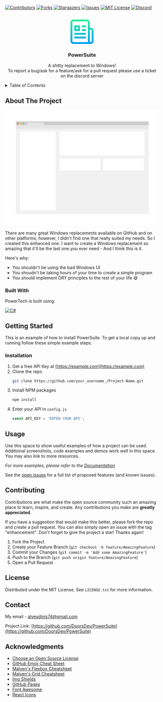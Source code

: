 [![Contributors][contributors-shield]][contributors-url]
[![Forks][forks-shield]][forks-url]
[![Stargazers][stars-shield]][stars-url]
[![Issues][issues-shield]][issues-url]
[![MIT License][license-shield]][license-url]
[![Discord][DISCORD-IMG]][DISCORD-URL]

<!-- PROJECT LOGO -->
<br />
<div align="center">
  <a href="[https://github.com/DoorsDev/PowerSuite">
    <img src="images/logo.png" alt="Logo" width="80" height="80">
  </a>

  <h3 align="center">PowerSuite</h3>

  <p align="center">
    A shitty replacement to Windows!
    <br />
    To report a bug/ask for a feature/ask for a pull request please use a ticket on the discord server
    <br />
  </p>
</div>

<!-- TABLE OF CONTENTS -->
<details>
  <summary>Table of Contents</summary>
  <ol>
    <li>
      <a href="#about-the-project">About The Project</a>
      <ul>
        <li><a href="#built-with">Built With</a></li>
      </ul>
    </li>
    <li>
      <a href="#getting-started">Getting Started</a>
      <ul>
        <li><a href="#installation">Installation</a></li>
      </ul>
    </li>
    <li><a href="#usage">Usage</a></li>
    <li><a href="#contributing">Contributing</a></li>
    <li><a href="#license">License</a></li>
    <li><a href="#contact">Contact</a></li>
    <li><a href="#acknowledgments">Acknowledgments</a></li>
  </ol>
</details>

<!-- ABOUT THE PROJECT -->
## About The Project
![Product Name Screen Shot][product-screenshot]

There are many great Windows replacements available on GitHub and on other platforms; however, I didn't find one that really suited my needs. So I created this enhanced one. I want to create a Windows replacement so amazing that it'll be the last one you ever need - And I think this is it.

Here's why:
* You shouldn't be using the bad Windows UI
* You shoudn't be taking hours of your time to create a simple program
* You should implement DRY principles to the rest of your life :smile:

### Built With

PowerTech is built using:

[![C#][C#-IMG]][C#-URL]

<!-- GETTING STARTED -->
## Getting Started

This is an example of how to install PowerSuite.
To get a local copy up and running follow these simple example steps.

### Installation

1. Get a free API Key at [https://example.com](https://example.com)
2. Clone the repo
   ```sh
   git clone https://github.com/your_username_/Project-Name.git
   ```
3. Install NPM packages
   ```sh
   npm install
   ```
4. Enter your API in `config.js`
   ```js
   const API_KEY = 'ENTER YOUR API';
   ```

<!-- USAGE EXAMPLES -->
## Usage

Use this space to show useful examples of how a project can be used. Additional screenshots, code examples and demos work well in this space. You may also link to more resources.

_For more examples, please refer to the [Documentation](https://example.com)_

See the [open issues](https://github.com/othneildrew/Best-README-Template/issues) for a full list of proposed features (and known issues).

<!-- CONTRIBUTING -->
## Contributing

Contributions are what make the open source community such an amazing place to learn, inspire, and create. Any contributions you make are **greatly appreciated**.

If you have a suggestion that would make this better, please fork the repo and create a pull request. You can also simply open an issue with the tag "enhancement".
Don't forget to give the project a star! Thanks again!

1. Fork the Project
2. Create your Feature Branch (`git checkout -b feature/AmazingFeature`)
3. Commit your Changes (`git commit -m 'Add some AmazingFeature'`)
4. Push to the Branch (`git push origin feature/AmazingFeature`)
5. Open a Pull Request

<!-- LICENSE -->
## License

Distributed under the MIT License. See `LICENSE.txt` for more information.

<!-- CONTACT -->
## Contact

My email - alvesdinis74@gmail.com

Project Link: [https://github.com/DoorsDev/PowerSuite](https://github.com/DoorsDev/PowerSuite)
<!-- ACKNOWLEDGMENTS -->
## Acknowledgments

* [Choose an Open Source License](https://choosealicense.com)
* [GitHub Emoji Cheat Sheet](https://www.webpagefx.com/tools/emoji-cheat-sheet)
* [Malven's Flexbox Cheatsheet](https://flexbox.malven.co/)
* [Malven's Grid Cheatsheet](https://grid.malven.co/)
* [Img Shields](https://shields.io)
* [GitHub Pages](https://pages.github.com)
* [Font Awesome](https://fontawesome.com)
* [React Icons](https://react-icons.github.io/react-icons/search)

[contributors-shield]: https://img.shields.io/github/contributors/DoorsDev/PowerSuite.svg?style=for-the-badge
[contributors-url]: https://github.com/DoorsDev/PowerSuite/graphs/contributors
[forks-shield]: https://img.shields.io/github/forks/DoorsDev/PowerSuite.svg?style=for-the-badge
[forks-url]: https://github.com/DoorsDev/PowerSuite/network/members
[stars-shield]: https://img.shields.io/github/stars/DoorsDev/PowerSuite.svg?style=for-the-badge
[stars-url]: https://github.com/DoorsDev/PowerSuite/stargazers
[issues-shield]: https://img.shields.io/github/issues/DoorsDev/PowerSuite.svg?style=for-the-badge
[issues-url]: https://github.com/DoorsDev/PowerSuite/issues
[license-shield]: https://img.shields.io/github/license/DoorsDev/PowerSuite.svg?style=for-the-badge
[license-url]: https://github.com/DoorsDev/PowerSuite/blob/master/LICENSE.txt
[product-screenshot]: images/screenshot.png
[DISCORD-IMG]: https://img.shields.io/badge/Discord-%235865F2.svg?style=for-the-badge&logo=discord&logoColor=white
[DISCORD-URL]: https://discord.gg/rJ89nMjMGJ
[C#-IMG]: https://img.shields.io/badge/c%23-%23239120.svg?style=for-the-badge&logo=c-sharp&logoColor=white
[C#-URL]: https://dotnet.microsoft.com/en-us/download/dotnet/6.0
